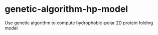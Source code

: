 # genetic-algorithm-hp-model
Use genetic algorithm to compute hydrophobic-polar 2D protein folding model

